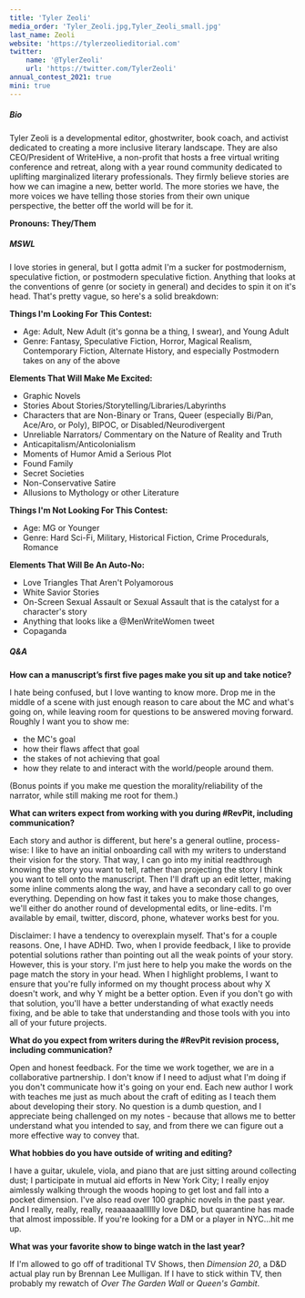 ```yaml
---
title: 'Tyler Zeoli'
media_order: 'Tyler_Zeoli.jpg,Tyler_Zeoli_small.jpg'
last_name: Zeoli
website: 'https://tylerzeolieditorial.com'
twitter:
    name: '@TylerZeoli'
    url: 'https://twitter.com/TylerZeoli'
annual_contest_2021: true
mini: true
---
```


##### Bio

Tyler Zeoli is a developmental editor, ghostwriter, book coach, and activist dedicated to creating a more inclusive literary landscape. They are also CEO/President of WriteHive, a non-profit that hosts a free virtual writing conference and retreat, along with a year round community dedicated to uplifting marginalized literary professionals. They firmly believe stories are how we can imagine a new, better world. The more stories we have, the more voices we have telling those stories from their own unique perspective, the better off the world will be for it.

**Pronouns: They/Them**

##### MSWL

I love stories in general, but I gotta admit I'm a sucker for postmodernism, speculative fiction, or postmodern speculative fiction. Anything that looks at the conventions of genre (or society in general) and decides to spin it on it's head. That's pretty vague, so here's a solid breakdown:

**Things I'm Looking For This Contest:**
 * Age: Adult, New Adult (it's gonna be a thing, I swear), and Young Adult
 * Genre: Fantasy, Speculative Fiction, Horror, Magical Realism, Contemporary Fiction, Alternate History, and especially Postmodern takes on any of the above

**Elements That Will Make Me Excited:** 
 * Graphic Novels
 * Stories About Stories/Storytelling/Libraries/Labyrinths
 * Characters that are Non-Binary or Trans, Queer (especially Bi/Pan, Ace/Aro, or Poly), BIPOC, or Disabled/Neurodivergent
 * Unreliable Narrators/ Commentary on the Nature of Reality and Truth
 * Anticapitalism/Anticolonialism
 * Moments of Humor Amid a Serious Plot
 * Found Family
 * Secret Societies
 * Non-Conservative Satire
 * Allusions to Mythology or other Literature 

**Things I'm Not Looking For This Contest:**
 * Age: MG or Younger 
 * Genre: Hard Sci-Fi, Military, Historical Fiction, Crime Procedurals, Romance

**Elements That Will Be An Auto-No:**
 * Love Triangles That Aren't Polyamorous
 * White Savior Stories
 * On-Screen Sexual Assault or Sexual Assault that is the catalyst for a character's story
 * Anything that looks like a @MenWriteWomen tweet
 * Copaganda

##### Q&A

**How can a manuscript’s first five pages make you sit up and take notice?**

I hate being confused, but I love wanting to know more. Drop me in the middle of a scene with just enough reason to care about the MC and what's going on, while leaving room for questions to be answered moving forward. Roughly I want you to show me: 
 * the MC's goal
 * how their flaws affect that goal
 * the stakes of not achieving that goal
 * how they relate to and interact with the world/people around them. 

(Bonus points if you make me question the morality/reliability of the narrator, while still making me root for them.)

**What can writers expect from working with you during #RevPit, including communication?**

Each story and author is different, but here's a general outline, process-wise: I like to have an initial onboarding call with my writers to understand their vision for the story. That way, I can go into my initial readthrough knowing the story you want to tell, rather than projecting the story I think you want to tell onto the manuscript. Then I'll draft up an edit letter, making some inline comments along the way, and have a secondary call to go over everything. Depending on how fast it takes you to make those changes, we'll either do another round of developmental edits, or line-edits. I'm available by email, twitter, discord, phone, whatever works best for you.

Disclaimer: I have a tendency to overexplain myself. That's for a couple reasons. One, I have ADHD. Two, when I provide feedback, I like to provide potential solutions rather than pointing out all the weak points of your story. However, this is your story. I'm just here to help you make the words on the page match the story in your head. When I highlight problems, I want to ensure that you're fully informed on my thought process about why X doesn't work, and why Y might be a better option. Even if you don't go with that solution, you'll have a better understanding of what exactly needs fixing, and be able to take that understanding and those tools with you into all of your future projects.

**What do you expect from writers during the #RevPit revision process, including communication?**

Open and honest feedback. For the time we work together, we are in a collaborative partnership. I don't know if I need to adjust what I'm doing if you don't communicate how it's going on your end. Each new author I work with teaches me just as much about the craft of editing as I teach them about developing their story. No question is a dumb question, and I appreciate being challenged on my notes - because that allows me to better understand what you intended to say, and from there we can figure out a more effective way to convey that. 

**What hobbies do you have outside of writing and editing?**

I have a guitar, ukulele, viola, and piano that are just sitting around collecting dust; I participate in mutual aid efforts in New York City; I really enjoy aimlessly walking through the woods hoping to get lost and fall into a pocket dimension. I've also read over 100 graphic novels in the past year. And I really, really, really, reaaaaaaalllllly love D&D, but quarantine has made that almost impossible. If you're looking for a DM or a player in NYC...hit me up.

**What was your favorite show to binge watch in the last year?**

If I'm allowed to go off of traditional TV Shows, then _Dimension 20_, a D&D actual play run by Brennan Lee Mulligan. If I have to stick within TV, then probably my rewatch of _Over The Garden Wall_ or _Queen's Gambit_.